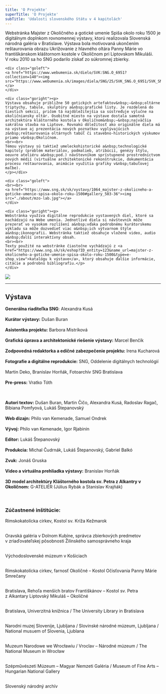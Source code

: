 ```yaml
---
title: 'O Projekte'
superTitle: 'O Projekte'
subTitle: 'Udalosti slovenského štátu v 4 kapitolách'
---
```


<div class="clear">
    <div class="goright"><p>
<span class="drop-cap">W</span>ebstránka Majster z&nbsp;Okoličného a&nbsp;gotické umenie Spiša okolo roku 1500 je digitálnym doplnkom rovnomennej výstavy, ktorú realizovala Slovenská národná galéria v&nbsp;Bratislave. Výstava bola motivovaná ukončením reštaurovania obrazu Ukrižovanie z&nbsp;hlavného oltára Panny Márie vo františkánskom kláštornom kostole v&nbsp;Okoličnom pri Liptovskom Mikuláši. V&nbsp;roku 2010 sa ho SNG podarilo získať zo súkromnej zbierky.</p></div>
    
    <div class="goleft">
    <a href="https://www.webumenia.sk/dielo/SVK:SNG.O_6951?collection=140"><img src="https://www.webumenia.sk/images/diela/SNG/25/SVK_SNG.O_6951/SVK_SNG.O_6951.jpeg"></a>
    </div>

    <div class="goright"><p>
	Výstava obsahuje približne 50 gotických artefaktov&nbsp;–&nbsp;oltárne triptychy, tabule, skulptúry a&nbsp;grafické listy. Je rozdelená do šiestich sekcií, pričom tá najdôležitejšia sa sústreďuje výlučne na okoličniansky oltár. Osobitné miesto na výstave dostala samotná architektúra kláštorného kostola v Okoličnom&nbsp;–&nbsp;najväčšia sakrálna stavba na Liptove. Rovnakú dôležitosť ako originálne diela má na výstave aj prezentácia nových poznatkov vyplývajúcich z&nbsp;reštaurovania oltárnych tabúľ či stavebno-historických výskumov priamo v&nbsp;Okoličnom.
	<br><br>
	Témou výstavy sú taktiež umeleckohistorické a&nbsp;technologické kapitoly (problém materiálov, podmalieb, atribúcií, genézy štýlu, oeuvre ateliéru a&nbsp;pod.) návštevníkom sprístupnené prostredníctvom nových médií (virtuálne architektonické rekonštrukcie, dokumentácia procesu reštaurovania, animácie využitia grafiky v&nbsp;tabuľovej maľbe).
	</p></div>

	<div class="goleft">
    <br><br>
    <a href="https://www.sng.sk/sk/vystavy/1064_majster-z-okolicneho-a-goticke-umenie-spisa-okolo-roku-1500#gallery_503-36"><img src="./about/mzo-lab.jpg"></a>
    </div>

	<div class="goright"><p>
	Webstránka využíva digitálne reprodukcie vystavených diel, ktoré sa nachádzajú na Webe umenia. Jednotlivé diela si návštevník môže prezerať vo vysokom rozlíšení a&nbsp;vďaka podrobnému kurátorskemu výkladu sa môže dozvedieť viac o&nbsp;ich výtvarnom štýle a&nbsp;ikonografii. Webstránka taktiež obsahuje vložené video, audio a&nbsp;ďalší interaktívny obsah.
    <br><br>
    Texty použité na webstránke čiastočne vychádzajú z <a href="https://www.sng.sk/sk/eshop?ID_entity=123&name_url=majster-z-okolicneho-a-goticke-umenie-spisa-okolo-roku-1500&type=e-shop_view">katalógu k výstave</a>, ktorý obsahuje ďalšie informácie, citácie a podrobnú bibliografiu.</p>
	</div> 
    
</div> 

<a href="https://www.sng.sk/sk/vystavy/1064_majster-z-okolicneho-a-goticke-umenie-spisa-okolo-roku-1500"><img src="https://www.sng.sk/media/a501/image/file/2/0040/gpB0.okolicne_vystava_3380_jpg.jpg"></a>

<hr>

## Výstava

<div class="gomiddle"><p>
<b>Generálna riaditeľka SNG</b>: Alexandra Kusá<br><br>
<b>Kurátor výstavy:</b> Dušan Buran<br><br> 
<b>Asistentka projektu:</b> Barbora Mistríková<br><br>
<b>Grafická úprava a architektonické riešenie výstavy:</b> Marcel Benčík<br><br>
<b>Zodpovedná redaktorka a edičné zabezpečenie projektu:</b> Irena Kucharová<br><br>
<b>Fotografie a digitálne reprodukcie:</b> SNG, Oddelenie digitálnych technológií<br><br> 
    Martin Deko, Branislav Horňák, Fotoarchív SNG Bratislava<br><br>
<b>Pre-press:</b> Vratko Tóth<br><br><br>

<b>Autori textov:</b> Dušan Buran, Martin Čičo, Alexandra Kusá, Radoslav Ragač, Bibiana Pomfyová, Lukáš Štepanovský<br><br>
<b>Web dizajn:</b> Philo van Kemenade, Samuel Ondrek<br><br>
<b>Vývoj:</b> Philo van Kemenade, Igor Rjabinin<br><br>
<b>Editor:</b> Lukáš Štepanovský<br><br>
<b>Produkcia:</b> Michal Čudrnák, Lukáš Štepanovský, Gabriel Balkó<br><br>
<b>Zvuk:</b> Jonáš Gruska<br><br>
<b>Video a virtuálna prehliadka výstavy:</b> Branislav Horňák<br><br>
<b>3D model architektúry Kláštorného kostola sv. Petra z Alkantry
v Okoličnom:</b> G-ATELIÉR (Július Rybák a Stanislav Krajňák)<br><br><br></p>


<h3>Zúčastnené inštitúcie:</h3>
<p>
Rímskokatolícka cirkev, Kostol sv. Kríža Kežmarok<br><br>

Oravská galéria v Dolnom Kubíne, správca zbierkových predmetov v zriaďovateľskej pôsobnosti Žilinského samosprávneho kraja<br><br>
 
Východoslovenské múzeum v Košiciach<br><br>

Rímskokatolícka cirkev, farnosť Okoličné – Kostol Očisťovania Panny Márie Smrečany<br><br>  

Bratislava, Rehoľa menších bratov Františkánov – Kostol sv. Petra z Alkantary Liptovský Mikuláš – Okoličné<br><br>
 
Bratislava, Univerzitná knižnica / The University Library in Bratislava<br><br> 

Narodni muzej Slovenije, Ljubljana / Slovinské národné múzeum, Ljubljana / National musuem of Slovenia, Ljublana<br><br>  

Muzeum Narodowe we Wrocławiu / Vroclav – Národné múzeum / The National Museum in Wrocław<br><br> 

Szépművészeti Múzeum – Magyar Nemzeti Galéria / Museum of Fine Arts – Hungarian National Gallery<br><br>

Slovenský národný archív
</p>
</div>